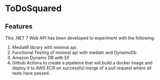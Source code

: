 # ToDoSquared
## Features
This .NET 7 Web API has been developed to experiment with the following.
1. MediatR library with minimal api.
2. Functional Testing of minimal api with mediatr and DynamoDb
3. Amazon Dynamo DB with EF
4. Github Actions to create a pipeleine that will build a docker image and deploy it to AWS ECR on successful merge of a pull request where all tests have passed.

